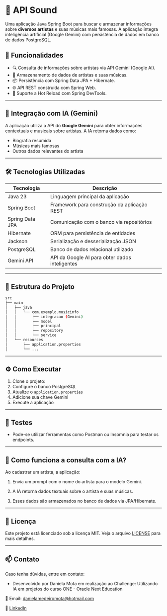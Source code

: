 # 🎵  API Sound

Uma aplicação Java Spring Boot para buscar e armazenar informações sobre **diversos artistas** e suas músicas mais famosas. A aplicação integra inteligência artificial (Google Gemini) com persistência de dados em banco de dados PostgreSQL.

## 🚀 Funcionalidades

- 🔍 Consulta de informações sobre artistas via API Gemini (Google AI).
- 🎤 Armazenamento de dados de artistas e suas músicas.
- 📦 Persistência com Spring Data JPA + Hibernate.
- 🌐 API REST construída com Spring Web.
- 🧪 Suporte a Hot Reload com Spring DevTools.

---

## 🧠 Integração com IA (Gemini)

A aplicação utiliza a API do **Google Gemini** para obter informações contextuais e musicais sobre artistas. A IA retorna dados como:

- Biografia resumida
- Músicas mais famosas
- Outros dados relevantes do artista

---

## 🛠️ Tecnologias Utilizadas

| Tecnologia      | Descrição                                           |
|-----------------|-----------------------------------------------------|
| Java 23        | Linguagem principal da aplicação                    |
| Spring Boot     | Framework para construção da aplicação REST         |
| Spring Data JPA | Comunicação com o banco via repositórios            |
| Hibernate       | ORM para persistência de entidades                  |
| Jackson         | Serialização e desserialização JSON                 |
| PostgreSQL      | Banco de dados relacional utilizado                 |
| Gemini API      | API da Google AI para obter dados inteligentes      |

---

## 💽 Estrutura do Projeto

```bash
src
├── main
│   ├── java
│   │   └── com.exemplo.musicinfo
│   │       ├── integracao (Gemini)
│   │       ├── model
│   │       ├── principal
│   │       ├── repository
│   │       └── service
│   └── resources
│       ├── application.properties
│       └── ...
```
---
## ⚙️  Como Executar

1. Clone o projeto:
2. Configure o banco PostgreSQL
3. Atualize o `application.properties`
4. Adicione sua chave Gemini
5. Execute a aplicação

---
## 🧪 Testes

-  Pode-se utilizar ferramentas como Postman ou Insomnia para testar os endpoints.

---
## 🤖 Como funciona a consulta com a IA?

Ao cadastrar um artista, a aplicação:

1. Envia um prompt com o nome do artista para o modelo Gemini.

2. A IA retorna dados textuais sobre o artista e suas músicas.

3. Esses dados são armazenados no banco de dados via JPA/Hibernate.

---
## 📝 Licença

Este projeto está licenciado sob a licença MIT. Veja o arquivo [LICENSE](https://mit-license.org/) para mais detalhes.

---
## 📫 Contato

Caso tenha dúvidas, entre em contato:

- Desenvolvido por Daniela Mota em realização ao Challenge: Utilizando IA em projetos do curso ONE - Oracle Next Education

📧 Email: danielamedeiromota@hotmail.com

🔗 [LinkedIn](https://www.linkedin.com/in/danielammota/)